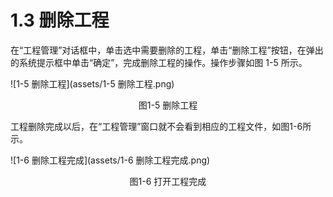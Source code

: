 # 1.3 删除工程

在“工程管理”对话框中，单击选中需要删除的工程，单击“删除工程”按钮，在弹出的系统提示框中单击“确定”，完成删除工程的操作。操作步骤如图 1-5 所示。 

![1-5 删除工程](assets/1-5 删除工程.png)

<center>图1-5 删除工程</center>



工程删除完成以后，在“工程管理”窗口就不会看到相应的工程文件，如图1-6所示。

![1-6 删除工程完成](assets/1-6 删除工程完成.png)

<center>图1-6 打开工程完成</center>

